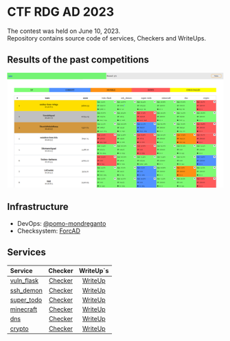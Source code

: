 # CTF RDG AD 2023
The contest was held on June 10, 2023.  
Repository contains source code of services, Checkers and WriteUps.

## Results of the past competitions
<img width="1225" alt="result" src="Screenshot\results.png">


## Infrastructure 
* DevOps: [@pomo-mondreganto](https://github.com/pomo-mondreganto/)  
* Checksystem: [ForcAD](https://github.com/pomo-mondreganto/ForcAD)

## Services
| Service | Checker | WriteUp`s |
|:----------------|:---------:|:----------------:|
| [vuln_flask](vuln-flask) | [Checker](vuln-flask\checker) | [WriteUp](vuln-flask\WRITEUP.md) |
| [ssh_demon](ssh-demon\ssh_demon-main) | [Checker](ssh-demon\ssh_demon_checker-main) | [WriteUp](ssh-demon\WriteUp.md) |
| [super_todo](super-todo\super-todo-main) | [Checker](super-todo\checker-super-todo-main) | [WriteUp](super-todo\super-todo-main\README.md) |
| [minecraft](minecraft\minicraft_task-main) | [Checker](minecraft\minecraft_checker-main) | [WriteUp](minecraft\WriteUp.md) |
| [dns](vuln-dns) | [Checker](vuln-dns\checker) | [WriteUp](vuln-dns\WRITEUP.md) |
| [crypto](crypto) | [Checker](crypto\Checker) | [WriteUp](crypto\WriteUp.md) |